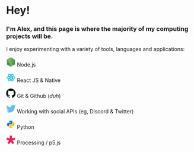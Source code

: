 # Hey!

### I'm Alex, and this page is where the majority of my computing projects will be.

I enjoy experimenting with a variety of tools, languages and applications:

<img 
    alt="Node Icon"
    width="25px"
    src="https://raw.githubusercontent.com/howe-oh/howe-oh/master/assets/node.png"
/>
Node.js

<img
    alt="React Icon"
    width="25px"
    src="https://raw.githubusercontent.com/howe-oh/howe-oh/master/assets/react.png" 
/>
React JS & Native

<img
    alt="Github Icon"
    width="25px"
    src="https://raw.githubusercontent.com/howe-oh/howe-oh/f356e8f615822197466972aad74772599149f61b/assets/github.svg"
/>
Git & Github (*duh*)

<img
    alt="Twitter Icon"
    width="25px"
    src="https://raw.githubusercontent.com/howe-oh/howe-oh/f356e8f615822197466972aad74772599149f61b/assets/twitter.svg"
/>
Working with social APIs (eg, Discord & Twitter)

<img
    alt="Python Icon"
    width="25px"
    src="https://raw.githubusercontent.com/howe-oh/howe-oh/master/assets/python.png"
/>
Python

<img
    alt="P5 Icon"
    width="25px"
    src="https://raw.githubusercontent.com/howe-oh/howe-oh/master/assets/p5js.png"
/>
Processing / p5.js
